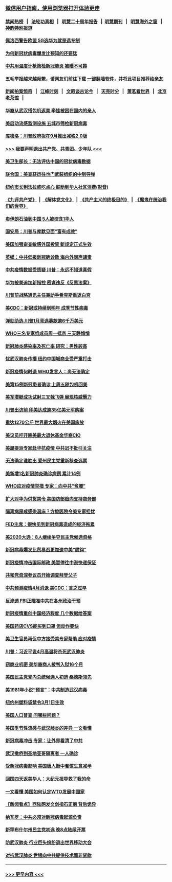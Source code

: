 ### [微信用户指南，使用浏览器打开体验更佳](https://github.com/gfw-breaker/banned-news1/blob/master/indexes/wechat-guide.md?t=0)
#### [禁闻热榜](热点新闻.md?t=0)  &nbsp;&nbsp;|&nbsp;&nbsp; [法轮功真相](https://github.com/gfw-breaker/truth/blob/master/README.md?t=0) &nbsp;&nbsp;|&nbsp;&nbsp; [明慧二十周年报告](https://github.com/gfw-breaker/mh-reports/blob/master/README.md?t=0) &nbsp;&nbsp;|&nbsp;&nbsp;[明慧期刊](https://github.com/gfw-breaker/mh-qikan) &nbsp;&nbsp;|&nbsp;&nbsp; [明慧海外之窗](https://github.com/gfw-breaker/mh-news/blob/master/README.md?t=0) &nbsp;&nbsp;|&nbsp;&nbsp; [神韵特别报道](https://github.com/gfw-breaker/mh-news/blob/master/shenyun.md?t=0)
#### [佩洛西警告欧盟 5G选华为就是选专制](../pages/nsc412/n11869898.md?t=02150622) 
#### [为何新冠状病毒爆发比预知的还要猛](../pages/nsc412/n11869828.md?t=02150622) 
#### [中共用温度计枪筛检新冠肺炎 被曝不可靠](../pages/nsc412/n11869707.md?t=02150622) 
#### 五毛举报越来越频繁，请网友们前往下载 [一键翻墙软件](https://github.com/gfw-breaker/ssr-accounts)，并将此项目推荐给亲友
#### [新闻拍案惊奇](https://github.com/gfw-breaker/banned-news1/blob/master/pages/link4.md) &nbsp;&nbsp;|&nbsp;&nbsp; [江峰时刻](https://github.com/gfw-breaker/banned-news1/blob/master/pages/link4.md) &nbsp;&nbsp;|&nbsp;&nbsp; [文昭谈古论今](https://github.com/gfw-breaker/banned-news1/blob/master/pages/link4.md) &nbsp;&nbsp;|&nbsp;&nbsp; [天亮时分](https://github.com/gfw-breaker/banned-news1/blob/master/pages/link4.md) &nbsp;&nbsp;|&nbsp;&nbsp; [萧茗看世界](https://github.com/gfw-breaker/banned-news1/blob/master/pages/link4.md) &nbsp;&nbsp;|&nbsp;&nbsp; [北京老茶馆](https://github.com/gfw-breaker/banned-news1/blob/master/pages/link4.md) &nbsp;&nbsp;|&nbsp;&nbsp; 
#### [华裔从武汉搭包机返美 牵挂被困在国内的亲人](../pages/nsc412/n11869711.md?t=02150622) 
#### [美启动流感监测设施 五城市筛检新冠病毒](../pages/nsc412/n11869689.md?t=02150622) 
#### [库德洛：川普政府拟在9月推出减税2.0版](../pages/nsc412/n11869627.md?t=02150622) 
#### [>>> 我要声明退出共产党、共青团、少年队 <<<](https://github.com/begood0513/goodnews/blob/master/quit/letter.md) 
#### [美卫生部长：无法评估中国的冠状病毒数据](../pages/nsc412/n11869301.md?t=02150622) 
#### [联合国：美查获运往也门武装组织的中制导弹](../pages/nsc412/n11868677.md?t=02150622) 
#### [纽约市长到法拉盛吃点心  鼓励到华人社区消费(影音)](../pages/nsc412/n11868197.md?t=02150622) 
#### [《九评共产党》](https://github.com/begood0513/9ping.md/blob/master/README.md) &nbsp;|&nbsp; [《解体党文化》](../../../../jtdwh.md/blob/master/README.md)  &nbsp;|&nbsp; [《共产主义的终极目的》](../../../../gczydzjmd.md/blob/master/README.md) &nbsp;|&nbsp; [《魔鬼在统治我们的世界》](../../../../mgztzwmdsj.md/blob/master/README.md) 
#### [卖伊朗石油到中国  5人被控含1华人](../pages/nsc412/n11867988.md?t=02150622) 
#### [国安局：川普与库默见面“富有成效”](../pages/nsc412/n11867976.md?t=02150622) 
#### [美国加强审查敏感外国投资 新规定正式生效](../pages/nsc412/n11868041.md?t=02150622) 
#### [英媒：中共低报新冠确诊数 海内外同声谴责](../pages/nsc412/n11867421.md?t=02150622) 
#### [中共疫情数据受质疑 川普：永远不知道真假](../pages/nsc412/n11867195.md?t=02150622) 
#### [华为被美追加新指控 密谋违反《反黑法案》](../pages/nsc412/n11867191.md?t=02150622) 
#### [川普前战略通讯主任兼助手希克斯重返白宫](../pages/nsc412/n11867104.md?t=02150622) 
#### [美CDC：新冠或持续到明年 成季节性病毒](../pages/nsc412/n11867279.md?t=02150622) 
#### [弹劾助选 川普1月竞选募款逾6千万美元](../pages/nsc412/n11866950.md?t=02150622) 
#### [WHO三名专家组成员周一抵京 三天静悄悄](../pages/nsc412/n11866947.md?t=02150622) 
#### [新冠肺炎感染率及死亡率 研究：男性较高](../pages/nsc412/n11866956.md?t=02150622) 
#### [忧武汉肺炎传播 纽约中国城商业受严重打击](../pages/nsc412/n11866902.md?t=02150622) 
#### [新冠疫情何时退 WHO发言人：尚无法确定](../pages/nsc412/n11866864.md?t=02150622) 
#### [美第15例新冠患者确诊 上周五随包机回美](../pages/nsc412/n11866852.md?t=02150622) 
#### [美军潜艇成功试射三叉戟飞弹 展现核威慑力](../pages/nsc412/n11866046.md?t=02150622) 
#### [川普出访前 印美达成逾35亿美元军购案](../pages/nsc412/n11865444.md?t=02150622) 
#### [重达1270公斤 世界最大烟火在美国施放](../pages/nsc412/n11865198.md?t=02150622) 
#### [美议员吁开除美最大退休基金华裔CIO](../pages/nsc412/n11865230.md?t=02150622) 
#### [美屡提派专家赴华抗疫情 中共迟不批引关注](../pages/nsc412/n11864719.md?t=02150622) 
#### [无法确定谁胜出 爱州民主党重新核查选票](../pages/nsc412/n11864830.md?t=02150622) 
#### [美新增1名新冠肺炎确诊病例 累计14例](../pages/nsc412/n11864893.md?t=02150622) 
#### [WHO应对疫情举措 专家：向中共“弯腰”](../pages/nsc412/n11864727.md?t=02150622) 
#### [扩大对华为供货禁令 美国防部趋向支持商务部](../pages/nsc412/n11864773.md?t=02150622) 
#### [隔离病房成感染温床？方舱医院令美专家担忧](../pages/nsc412/n11864575.md?t=02150622) 
#### [FED主席：很快见到新冠病毒造成的经济拖累](../pages/nsc412/n11864507.md?t=02150622) 
#### [美2020大选：8人继续争夺民主党候选资格](../pages/nsc412/n11864327.md?t=02150622) 
#### [新冠病毒爆发比贸易战更加速中美“脱钩”](../pages/nsc412/n11864470.md?t=02150622) 
#### [新冠疫情冲击国际邮政 美暂停往中港快递保证](../pages/nsc412/n11864207.md?t=02150622) 
#### [共和党资深参议员开始调查拜登父子](../pages/nsc412/n11863984.md?t=02150622) 
#### [中共预测疫情4月消退 美CDC：言之过早](../pages/nsc412/n11864310.md?t=02150622) 
#### [反渗透 FBI正瞄准中共在各州政治干预](../pages/nsc412/n11864300.md?t=02150622) 
#### [新冠疫情重创中国经济程度 几个数据给答案](../pages/nsc412/n11864203.md?t=02150622) 
#### [美国药店CVS能买到口罩 但动作要快](../pages/nsc412/n11862438.md?t=02150622) 
#### [美卫生官员再促中方接受美专家帮助 应对疫情](../pages/nsc412/n11864043.md?t=02150622) 
#### [川普：习近平说4月高温将杀死武汉肺炎](../pages/nsc412/n11860814.md?t=02150622) 
#### [窃商业机密 美华裔商人被判入狱16个月](../pages/nsc412/n11863911.md?t=02150622) 
#### [美国民主党党内总统候选人初选 桑德斯领先](../pages/nsc412/n11863475.md?t=02150622) 
#### [美1981年小说“预言”：中共制造武汉病毒](../pages/nsc412/n11863306.md?t=02150622) 
#### [纽约州塑料袋禁令3月1日生效](../pages/nsc412/n11862832.md?t=02150622) 
#### [美国人口普查  问哪些问题？](../pages/nsc412/n11862808.md?t=02150622) 
#### [美国季节性流感与武汉肺炎的差异 一文看懂](../pages/nsc412/n11862428.md?t=02150622) 
#### [新冠病毒冲击 专家：让外界看清了中共](../pages/nsc412/n11862280.md?t=02150622) 
#### [武汉撤侨到圣地亚哥隔离者 一人确诊](../pages/nsc412/n11862460.md?t=02150622) 
#### [受新冠病毒影响 美国唐人街中餐馆生意减半](../pages/nsc412/n11861940.md?t=02150622) 
#### [回国四天返美华人：大纪元报导救了我的命](../pages/nsc412/n11862181.md?t=02150622) 
#### [一文看懂 美国如何认定WTO发展中国家](../pages/nsc412/n11862051.md?t=02150622) 
#### [【新闻看点】西陆网发文剑指石正丽 背后诡异](../pages/nsc412/n11861792.md?t=02150622) 
#### [纳瓦罗：中共必须对新冠病毒起源负责](../pages/nsc412/n11861810.md?t=02150622) 
#### [新罕布什尔州民主党初选 晚8点陆续开票](../pages/nsc412/n11861872.md?t=02150622) 
#### [防武汉肺炎 行业巨头纷纷退出世界移动大会](../pages/nsc412/n11861795.md?t=02150622) 
#### [对抗武汉肺炎 世银向中共提供技术而非贷款](../pages/nsc412/n11861652.md?t=02150622) 

----
#### [ >>> 更早内容 <<< ](../indexes/nsc412-earlier.md)

